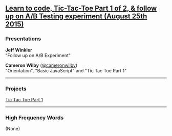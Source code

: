 ## [Learn to code, Tic-Tac-Toe Part 1 of 2, & follow up on A/B Testing experiment (August 25th 2015)](http://www.meetup.com/Origin-Code-Academy-Meetup/events/224587422/)

### Presentations
**Jeff Winkler**<br />
"Follow up on A/B Experiment"

**Cameron Wilby** ([@cameronwilby](https://www.twitter.com/cameronwilby))<br />
"Orientation", "Basic JavaScript" and "Tic Tac Toe Part 1"

<hr />

### Projects
[Tic Tac Toe Part 1](https://github.com/OriginCodeAcademy/Meetup/tree/master/Projects/01-TicTacToe)

<hr />

### High Frequency Words
(None)
